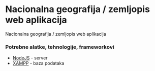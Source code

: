 # Nacionalna geografija / zemljopis web aplikacija

Nacionalna geografija / zemljopis web aplikacija

### Potrebne alatke, tehnologije, frameworkovi

* [NodeJS](https://nodejs.org/en/) - server
* [XAMPP](https://www.apachefriends.org/index.html) - baza podataka
